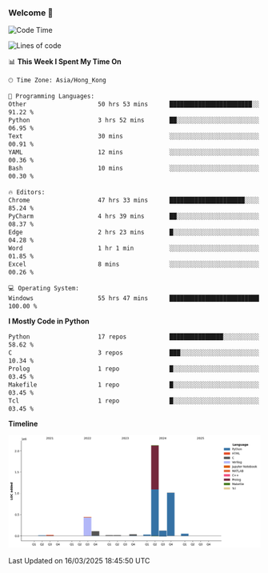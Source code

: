 ### Welcome 👋

<!--START_SECTION:waka-->
![Code Time](http://img.shields.io/badge/Code%20Time-1%2C657%20hrs%2055%20mins-blue)

![Lines of code](https://img.shields.io/badge/From%20Hello%20World%20I%27ve%20Written-4.0%20million%20lines%20of%20code-blue)

📊 **This Week I Spent My Time On** 

```text
🕑︎ Time Zone: Asia/Hong_Kong

💬 Programming Languages: 
Other                    50 hrs 53 mins      ███████████████████████░░   91.22 % 
Python                   3 hrs 52 mins       ██░░░░░░░░░░░░░░░░░░░░░░░   06.95 % 
Text                     30 mins             ░░░░░░░░░░░░░░░░░░░░░░░░░   00.91 % 
YAML                     12 mins             ░░░░░░░░░░░░░░░░░░░░░░░░░   00.36 % 
Bash                     10 mins             ░░░░░░░░░░░░░░░░░░░░░░░░░   00.30 % 

🔥 Editors: 
Chrome                   47 hrs 33 mins      █████████████████████░░░░   85.24 % 
PyCharm                  4 hrs 39 mins       ██░░░░░░░░░░░░░░░░░░░░░░░   08.37 % 
Edge                     2 hrs 23 mins       █░░░░░░░░░░░░░░░░░░░░░░░░   04.28 % 
Word                     1 hr 1 min          ░░░░░░░░░░░░░░░░░░░░░░░░░   01.85 % 
Excel                    8 mins              ░░░░░░░░░░░░░░░░░░░░░░░░░   00.26 % 

💻 Operating System: 
Windows                  55 hrs 47 mins      █████████████████████████   100.00 % 
```

**I Mostly Code in Python** 

```text
Python                   17 repos            ███████████████░░░░░░░░░░   58.62 % 
C                        3 repos             ███░░░░░░░░░░░░░░░░░░░░░░   10.34 % 
Prolog                   1 repo              █░░░░░░░░░░░░░░░░░░░░░░░░   03.45 % 
Makefile                 1 repo              █░░░░░░░░░░░░░░░░░░░░░░░░   03.45 % 
Tcl                      1 repo              █░░░░░░░░░░░░░░░░░░░░░░░░   03.45 % 
```



**Timeline**

![Lines of Code chart](https://raw.githubusercontent.com/xhj2501/xhj2501/main/assets/bar_graph.png)


 Last Updated on 16/03/2025 18:45:50 UTC
<!--END_SECTION:waka-->

